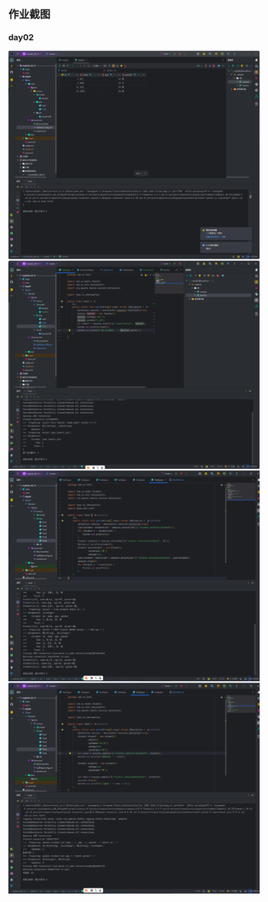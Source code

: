 ## 作业截图

### day02

![1](day02/src/picture/2025-08-15_16-11-57.png)
![2](day02/src/picture/2025-08-15_16-49-18.png)
![3](day02/src/picture/2025-08-15_18-23-32.png)
![4](day02/src/picture/2025-08-15_18-23-40.png)